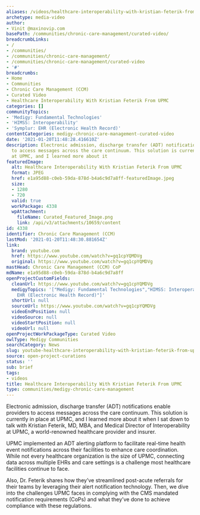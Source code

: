 ```yaml
---
aliases: /videos/healthcare-interoperability-with-kristian-feterik-from-upmc
archetype: media-video
author:
- Vinit @maxinovip.com
basePath: /communities/chronic-care-management/curated-video/
breadcrumbLinks:
- /
- /communities/
- /communities/chronic-care-management/
- /communities/chronic-care-management/curated-video
- '#'
breadcrumbs:
- Home
- Communities
- Chronic Care Management (CCM)
- Curated Video
- Healthcare Interoperability With Kristian Feterik From UPMC
categories: []
communityTopics:
- 'Medigy: Fundamental Technologies'
- 'HIMSS: Interoperability'
- 'Symplur: EHR (Electronic Health Record)'
contentCategories: medigy-chronic-care-management-curated-video
date: '2021-01-20T11:48:28.416610Z'
description: Electronic admission, discharge transfer (ADT) notifications enable providers
  to access messages across the care continuum. This solution is currently in place
  at UPMC, and I learned more about it
featuredImage:
  alt: Healthcare Interoperability With Kristian Feterik From UPMC
  format: JPEG
  href: e1a95d88-c0eb-59da-878d-b4a6c9d7a8ff-featuredImage.jpeg
  size:
  - 1280
  - 720
  valid: true
  workPackage: 4338
  wpAttachment:
    fileName: Curated_Featured_Image.png
    link: /api/v3/attachments/10659/content
id: 4338
identifier: Chronic Care Management (CCM)
lastMod: '2021-01-20T11:48:30.881654Z'
link:
  brand: youtube.com
  href: https://www.youtube.com/watch?v=gq1cpYQMDVg
  original: https://www.youtube.com/watch?v=gq1cpYQMDVg
mastHead: Chronic Care Management (CCM) CoP
mdName: e1a95d88-c0eb-59da-878d-b4a6c9d7a8ff
openProjectCustomFields:
  cleanUrl: https://www.youtube.com/watch?v=gq1cpYQMDVg
  medigyTopics: '["Medigy: Fundamental Technologies","HIMSS: Interoperability","Symplur:
    EHR (Electronic Health Record)"]'
  shortUrl: null
  sourceUrl: https://www.youtube.com/watch?v=gq1cpYQMDVg
  videoEndPosition: null
  videoSource: null
  videoStartPosition: null
  videoUrl: null
openProjectWorkPackageType: Curated Video
owlType: Medigy Communities
searchCategory: News
slug: youtube-healthcare-interoperability-with-kristian-feterik-from-upmc
source: open-project-curations
status: ''
sub: brief
tags:
- videos
title: Healthcare Interoperability With Kristian Feterik From UPMC
type: communities/medigy-chronic-care-management
---
```


<p>Electronic admission, discharge transfer (ADT) notifications enable providers to access messages across the care continuum. This solution is currently in place at UPMC, and I learned more about it when I sat down to talk with Kristian Feterik, MD, MBA, and Medical Director of Interoperability at UPMC, a world-renowned healthcare provider and insurer.&nbsp;</p><p>UPMC implemented an ADT alerting platform to facilitate real-time health event notifications across their facilities to enhance care coordination. While not every healthcare organization is the size of UPMC, connecting data across multiple EHRs and care settings is a challenge most healthcare facilities continue to face.</p><p>Also, Dr. Feterik shares how they’ve streamlined post-acute referrals for their teams by leveraging their alert notification technology. Then, we dive into the challenges UPMC faces in complying with the CMS mandated notification requirements (CoPs) and what they’ve done to achieve compliance with these regulations.&nbsp;</p>